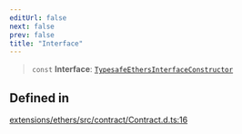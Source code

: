 ```yaml
---
editUrl: false
next: false
prev: false
title: "Interface"
---
```


> `const` **Interface**: [`TypesafeEthersInterfaceConstructor`](/reference/tevm/ethers/type-aliases/typesafeethersinterfaceconstructor/)

## Defined in

[extensions/ethers/src/contract/Contract.d.ts:16](https://github.com/qbzzt/tevm-monorepo/blob/main/extensions/ethers/src/contract/Contract.d.ts#L16)
